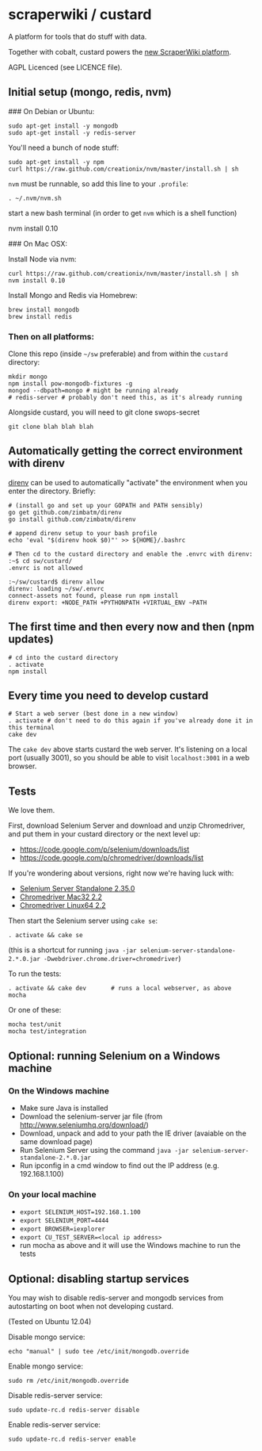 # scraperwiki / custard #

A platform for tools that do stuff with data.

Together with cobalt, custard powers the [new ScraperWiki platform](https://scraperwiki.com).

AGPL Licenced (see LICENCE file).

## Initial setup (mongo, redis, nvm)

### On Debian or Ubuntu:

    sudo apt-get install -y mongodb
    sudo apt-get install -y redis-server

You'll need a bunch of node stuff:

    sudo apt-get install -y npm
    curl https://raw.github.com/creationix/nvm/master/install.sh | sh

`nvm` must be runnable, so add this line to your `.profile`:

    . ~/.nvm/nvm.sh

start a new bash terminal (in order to get `nvm` which is a shell function)

   nvm install 0.10

### On Mac OSX:

Install Node via nvm:

    curl https://raw.github.com/creationix/nvm/master/install.sh | sh
    nvm install 0.10

Install Mongo and Redis via Homebrew:

    brew install mongodb
    brew install redis

### Then on all platforms:

Clone this repo (inside `~/sw` preferable) and from within the `custard` directory:

    mkdir mongo
    npm install pow-mongodb-fixtures -g
    mongod --dbpath=mongo # might be running already
    # redis-server # probably don't need this, as it's already running

Alongside custard, you will need to git clone swops-secret

    git clone blah blah blah

## Automatically getting the correct environment with direnv

[direnv](http://direnv.net) can be used to automatically "activate" the environment
when you enter the directory. Briefly:

    # (install go and set up your GOPATH and PATH sensibly)
    go get github.com/zimbatm/direnv
    go install github.com/zimbatm/direnv

    # append direnv setup to your bash profile
    echo 'eval "$(direnv hook $0)"' >> ${HOME}/.bashrc

    # Then cd to the custard directory and enable the .envrc with direnv:
    :~$ cd sw/custard/
    .envrc is not allowed

    :~/sw/custard$ direnv allow
    direnv: loading ~/sw/.envrc
    connect-assets not found, please run npm install
    direnv export: +NODE_PATH +PYTHONPATH +VIRTUAL_ENV ~PATH

## The first time and then every now and then (npm updates)

    # cd into the custard directory
    . activate
    npm install

## Every time you need to develop custard

    # Start a web server (best done in a new window)
    . activate # don't need to do this again if you've already done it in this terminal
    cake dev

The `cake dev` above starts custard the web server. It's listening on a local port (usually 3001),
so you should be able to visit `localhost:3001` in a web browser.

## Tests

We love them.

First, download Selenium Server and download and unzip Chromedriver, and put
them in your custard directory or the next level up:

- https://code.google.com/p/selenium/downloads/list
- https://code.google.com/p/chromedriver/downloads/list

If you're wondering about versions, right now we're having luck with:

- [Selenium Server Standalone 2.35.0](https://selenium.googlecode.com/files/selenium-server-standalone-2.35.0.jar)
- [Chromedriver Mac32 2.2](https://chromedriver.googlecode.com/files/chromedriver_mac32_2.2.zip)
- [Chromedriver Linux64 2.2](https://chromedriver.googlecode.com/files/chromedriver_linux64_2.2.zip)

Then start the Selenium server using `cake se`:

    . activate && cake se

(this is a shortcut for running `java -jar selenium-server-standalone-2.*.0.jar -Dwebdriver.chrome.driver=chromedriver`)

To run the tests:

    . activate && cake dev       # runs a local webserver, as above
    mocha

Or one of these:

    mocha test/unit
    mocha test/integration

## Optional: running Selenium on a Windows machine

### On the Windows machine

- Make sure Java is installed
- Download the selenium-server jar file (from http://www.seleniumhq.org/download/)
- Download, unpack and add to your path the IE driver (avaiable on the same download page)
- Run Selenium Server using the command `java -jar selenium-server-standalone-2.*.0.jar`
- Run ipconfig in a cmd window to find out the IP address (e.g. 192.168.1.100)

### On your local machine

- `export SELENIUM_HOST=192.168.1.100`
- `export SELENIUM_PORT=4444`
- `export BROWSER=iexplorer`
- `export CU_TEST_SERVER=<local ip address>`
- run mocha as above and it will use the Windows machine to run the tests

## Optional: disabling startup services

You may wish to disable redis-server and mongodb services from autostarting on boot when not developing custard.

(Tested on Ubuntu 12.04)

Disable mongo service:

    echo "manual" | sudo tee /etc/init/mongodb.override

Enable mongo service:

    sudo rm /etc/init/mongodb.override

Disable redis-server service:

    sudo update-rc.d redis-server disable

Enable redis-server service:

    sudo update-rc.d redis-server enable
